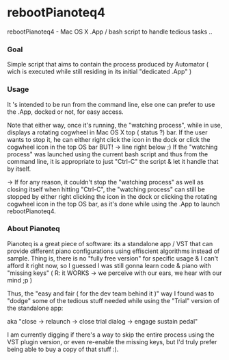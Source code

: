 rebootPianoteq4
===============
rebootPianoteq4 - Mac OS X .App / bash script to handle tedious tasks ..

### Goal
Simple script that aims to contain the process produced by Automator ( wich is executed while still residing in its initial "dedicated .App" )

### Usage

It 's intended to be run from the command line, else one can prefer to use the .App, docked or not, for easy access.

Note that either way, once it's running, the "watching process", while in use, displays a rotating cogwheel in Mac OS X top ( status ?) bar.
If the user wants to stop it, he can either right click the icon in the dock or click the cogwheel icon in the top OS bar BUT! -> line right below ;)
If the "watching process" was launched using the current bash script and thus from the command line, it is appropriate to just "Ctrl-C" the script & let it handle that by itself.

-> If for any reason, it couldn't stop the "watching process" as well as closing itself when hitting "Ctrl-C",
   the "watching process" can still be stopped by either right clicking the icon in the dock or clicking the rotating cogwheel icon in the top OS bar,
   as it's done while using the .App to launch rebootPianoteq4.


### About Pianoteq

Pianoteq is a great piece of software: its a standalone app / VST that can provide different piano configurations using effiscient algorithms instead of sample.
Thing is, there is no "fully free version" for specific usage & I can't afford it right now, so I guessed I was still gonna learn code & piano with "missing keys" ( R: it WORKS -> we perceive with our ears, we hear with our mind ;p )

Thus, the "easy and fair ( for the dev team behind it )" way I found was to "dodge" some of the tedious stuff needed while using the "Trial" version of the standalone app:

  aka "close -> relaunch -> close trial dialog -> engage sustain pedal"
  
I am currently digging if there's a way to skip the entire process using the VST plugin version, or even re-enable the missing keys, but I'd truly prefer being able to buy a copy of that stuff :).
